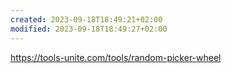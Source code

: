 ```yaml
---
created: 2023-09-18T18:49:21+02:00
modified: 2023-09-18T18:49:27+02:00
---
```


https://tools-unite.com/tools/random-picker-wheel
